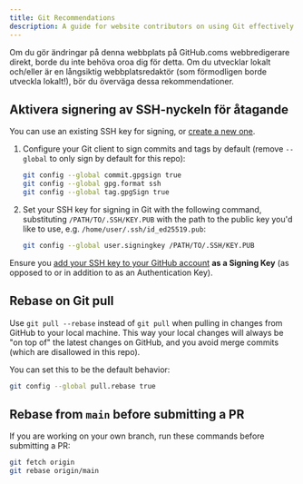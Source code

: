 ```yaml
---
title: Git Recommendations
description: A guide for website contributors on using Git effectively.
---
```


Om du gör ändringar på denna webbplats på GitHub.coms webbredigerare direkt, borde du inte behöva oroa dig för detta. Om du utvecklar lokalt och/eller är en långsiktig webbplatsredaktör (som förmodligen borde utveckla lokalt!), bör du överväga dessa rekommendationer.

## Aktivera signering av SSH-nyckeln för åtagande

You can use an existing SSH key for signing, or [create a new one](https://docs.github.com/en/authentication/connecting-to-github-with-ssh/generating-a-new-ssh-key-and-adding-it-to-the-ssh-agent).

1. Configure your Git client to sign commits and tags by default (remove `--global` to only sign by default for this repo):

    ```bash
    git config --global commit.gpgsign true
    git config --global gpg.format ssh
    git config --global tag.gpgSign true
    ```

2. Set your SSH key for signing in Git with the following command, substituting `/PATH/TO/.SSH/KEY.PUB` with the path to the public key you'd like to use, e.g. `/home/user/.ssh/id_ed25519.pub`:

    ```bash
    git config --global user.signingkey /PATH/TO/.SSH/KEY.PUB
    ```

Ensure you [add your SSH key to your GitHub account](https://docs.github.com/en/authentication/connecting-to-github-with-ssh/adding-a-new-ssh-key-to-your-github-account#adding-a-new-ssh-key-to-your-account) **as a Signing Key** (as opposed to or in addition to as an Authentication Key).

## Rebase on Git pull

Use `git pull --rebase` instead of `git pull` when pulling in changes from GitHub to your local machine. This way your local changes will always be "on top of" the latest changes on GitHub, and you avoid merge commits (which are disallowed in this repo).

You can set this to be the default behavior:

```bash
git config --global pull.rebase true
```

## Rebase from `main` before submitting a PR

If you are working on your own branch, run these commands before submitting a PR:

```bash
git fetch origin
git rebase origin/main
```
